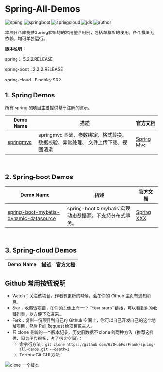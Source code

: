 # Spring-All-Demos

![spring](https://img.shields.io/badge/spring-5.2.2.RELEASE-brightgreen.svg)    ![springboot](https://img.shields.io/badge/springboot-2.2.2.RELEASE-brightgreen.svg)    ![springcloud](https://img.shields.io/badge/springcloud-Finchley.SR2-brightgreen.svg)    ![jdk](https://img.shields.io/badge/jdk->=1.8-blue.svg)    ![author](https://img.shields.io/badge/author-frank-orange.svg)


本项目仓库提供Spring框架的的常用整合用例，包括单框架的使用，各个模块无依赖，均可单独运行。


**版本说明**：

spring： 5.2.2.RELEASE

spring-boot：2.2.2.RELEASE

spring-cloud：Finchley.SR2
<br/>

## 1. Spring Demos

所有 spring 的项目主要提供基于注解的演示。

| Demo Name                                                     | 描述                                                         | 官方文档                                                     |
| ------------------------------------------------------------ | ------------------------------------------------------------ | ------------------------------------------------------------ |
| [springmvc](https://github.com/GitHubForFrank/spring-all-demos/tree/master/spring/springmvc) | springmvc 基础、参数绑定、格式转换、数据校验、异常处理、 文件上传下载、视图渲染 | [Spring Mvc ](https://docs.spring.io/spring/docs/5.2.2.RELEASE/spring-framework-reference/web.html#mvc) |


<br/>

## 2. Spring-boot Demos

| Demo Name                                                      | 描述                                       | 官方文档                                                     |
| ------------------------------------------------------------ | ------------------------------------------ | ------------------------------------------------------------ |
| [spring-boot-mybatis-dynamic-datasource](https://github.com/GitHubForFrank/spring-all-demos/tree/master/spring-boot/spring-boot-mybatis-dynamic-datasource) | spring-boot & mybatis 实现动态数据源。不支持分布式事务。 | [Spring XXX ](https://docs.spring.io/spring/docs/5.2.2.RELEASE) |


<br/>

## 3. Spring-cloud  Demos

| Demo Name                                                      | 描述                                                         | 官方文档                                                     |
| ------------------------------------------------------------ | ------------------------------------------------------------ | ------------------------------------------------------------ |




## Github 常用按钮说明

- Watch：关注该项目，作者有更新的时候，会在你的 Github 主页有通知消息。
- Star：收藏该项目，在你的头像上有一个 “Your stars” 链接，可以看到你的收藏列表，以方便下次进来。
- Fork：复制一份项目到自己的 Github 空间上，你可以自己开发自己的这个地址项目，然后 Pull Request 给项目原主人。 
- 只 clone 最新的一个版本记录，历史旧数据不 clone 的两种方法（推荐这样做，因为图片很多，占了很大空间）：
	- 命令行方法：`git clone https://github.com/GitHubForFrank/spring-all-demos.git --depth=1`
	- TortoiseGit GUI 方法：

![clone 一个版本](00-materials/images/clone-depth-1.jpg)